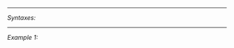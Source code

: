 


---
*Syntaxes:*

<!-- [] call `BIN_fnc_deleteLoopedRadioSignal` -->

---
*Example 1:*

<!-- 
```sqf
[] call BIN_fnc_deleteLoopedRadioSignal;
``` -->